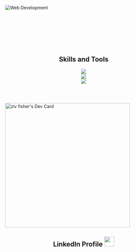 ![Web Development](https://www.mccneb.edu/getattachment/Academics/Programs-of-Study/Information-Technology/IT-Degrees-Certificates/I-T-Degrees/AASIT/Web-Development/WebDevelopment.png.aspx?lang=en-US)

<br/><br/><br/><br/><br/><br/>

<h2 align="center">Skills and Tools</h2>

<div align="center">
    <img src="https://skillicons.dev/icons?i=html,css,sass,js,ts" /><br>
    <img src="https://skillicons.dev/icons?i=react,nodejs,nestjs,vite,nextjs" /><br>
    <img src="https://skillicons.dev/icons?i=docker,mysql,linux,git,aws" /><br>
</div>

<br/><br/>

<a href="https://app.daily.dev/zivfisher"><img src="https://api.daily.dev/devcards/c05f942df9ab4dc2a35691a1f3cd7349.png?r=ao1" width="400" alt="ziv fisher's Dev Card"/></a>

<h2 align="center">LinkedIn Profile
<a href="https://www.linkedin.com/in/ziv-fisher" target="_blank" rel="noreferrer"> <picture> <source media="(prefers-color-scheme: dark)" srcset="https://raw.githubusercontent.com/danielcranney/readme-generator/main/public/icons/socials/linkedin-dark.svg" /> <source media="(prefers-color-scheme: light)" srcset="https://raw.githubusercontent.com/danielcranney/readme-generator/main/public/icons/socials/linkedin.svg" /> <img src="https://raw.githubusercontent.com/danielcranney/readme-generator/main/public/icons/socials/linkedin.svg" width="32" height="32" /> </picture> </a>
</h2>

<br/><br/><br/><br/>

